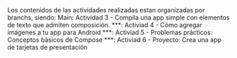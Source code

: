 Los contenidos de las actividades realizadas estan organizadas por branchs, siendo:
Main: Actividad 3 - Compila una app simple con elementos de texto que admiten composición.
***: Activiad 4 - Cómo agregar imágenes a tu app para Android
***: Activiad 5 - Problemas prácticos: Conceptos básicos de Compose
***: Activiad 6 - Proyecto: Crea una app de tarjetas de presentación
